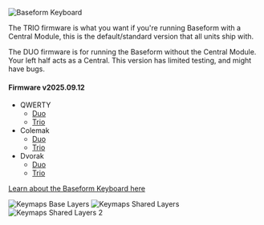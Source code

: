![Baseform Keyboard](https://posture.works/cdn-cgi/image/width=2048,height=1365,fit=crop,quality=80,format=auto,onerror=redirect,metadata=none/wp-content/uploads/2025/08/Cover-Creative-2.jpg)

The TRIO firmware is what you want if you're running Baseform with a Central Module, this is the default/standard version that all units ship with.

The DUO firmware is for running the Baseform without the Central Module. Your left half acts as a Central. This version has limited testing, and might have bugs.

<!-- FIRMWARE-LINKS:START - Do not edit below, this section is managed by CI -->
#### Firmware v2025.09.12
- QWERTY
  - [Duo](https://github.com/posture-atelier/baseform/releases/download/v2025.09.12/qwerty_duo-v2025.09.12.zip)
  - [Trio](https://github.com/posture-atelier/baseform/releases/download/v2025.09.12/qwerty_trio-v2025.09.12.zip)
- Colemak
  - [Duo](https://github.com/posture-atelier/baseform/releases/download/v2025.09.12/colemak_duo-v2025.09.12.zip)
  - [Trio](https://github.com/posture-atelier/baseform/releases/download/v2025.09.12/colemak_trio-v2025.09.12.zip)
- Dvorak
  - [Duo](https://github.com/posture-atelier/baseform/releases/download/v2025.09.12/dvorak_duo-v2025.09.12.zip)
  - [Trio](https://github.com/posture-atelier/baseform/releases/download/v2025.09.12/dvorak_trio-v2025.09.12.zip)

<!-- FIRMWARE-LINKS:END -->


[Learn about the Baseform Keyboard here](https://posture.works/baseform/)

![Keymaps Base Layers](https://posture.works/wp-content/uploads/2025/08/Keymaps-Base-Layers-Narrow.jpg)
![Keymaps Shared Layers](https://posture.works/wp-content/uploads/2025/08/Keymaps-Shared-Layers-1-Narrow.jpg)
![Keymaps Shared Layers 2](https://posture.works/wp-content/uploads/2025/08/Keymaps-Shared-Layers-2-Narrow-scaled.jpg)

